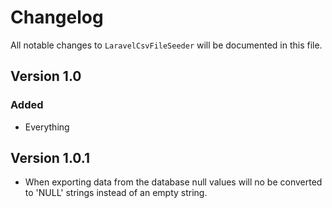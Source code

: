 # Changelog

All notable changes to `LaravelCsvFileSeeder` will be documented in this file.

## Version 1.0

### Added
- Everything

## Version 1.0.1
- When exporting data from the database null values will no be converted to 'NULL' strings instead of an empty string.